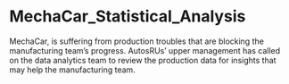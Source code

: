 # MechaCar_Statistical_Analysis
MechaCar, is suffering from production troubles that are blocking the manufacturing team’s progress. AutosRUs’ upper management has called on the data analytics team to review the production data for insights that may help the manufacturing team.
